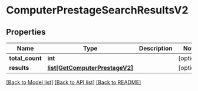 # ComputerPrestageSearchResultsV2

## Properties
Name | Type | Description | Notes
------------ | ------------- | ------------- | -------------
**total_count** | **int** |  | [optional] 
**results** | [**list[GetComputerPrestageV2]**](GetComputerPrestageV2.md) |  | [optional] 

[[Back to Model list]](../README.md#documentation-for-models) [[Back to API list]](../README.md#documentation-for-api-endpoints) [[Back to README]](../README.md)


